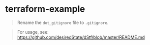# terraform-example

> Rename the `dot_gitignore` file to `.gitignore`.

> For usage, see:
> https://github.com/desiredState/dStf/blob/master/README.md
